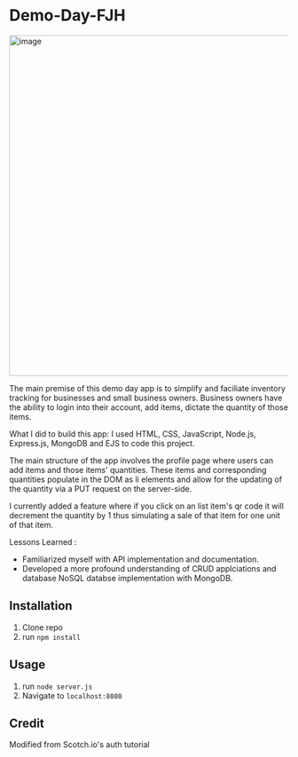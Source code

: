 # Demo-Day-FJH
<img width="614" alt="image" src="https://github.com/fjh321/Demo-Day-FJH/assets/64885403/6910f98f-31af-4d7e-81f3-b08ffd04a560">



The main premise of this demo day app is to simplify and faciliate inventory tracking for businesses and small business owners. Business owners have the ability to login into their account, add items, dictate the quantity of those items.

What I did to build this app:
I used HTML, CSS, JavaScript, Node.js, Express.js, MongoDB and EJS to code this project.

The main structure of the app involves the profile page where users can add items and those items' quantities. These items and corresponding quantities populate in the DOM as li elements and allow for the updating of the quantity via a PUT request on the server-side. 

I currently added a feature where if you click on an list item's qr code it will decrement the quantity by 1 thus simulating a sale of that item for one unit of that item.

Lessons Learned :
* Familiarized myself with API implementation and documentation.
* Developed a more profound understanding of CRUD applciations and database NoSQL databse implementation with MongoDB.

## Installation
1. Clone repo
2. run `npm install`

## Usage

1. run `node server.js`
2. Navigate to `localhost:8080`

## Credit

Modified from Scotch.io's auth tutorial
